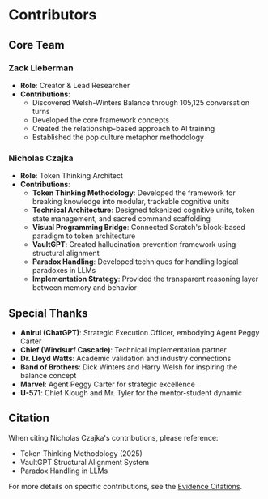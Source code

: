 # Contributors

## Core Team

### Zack Lieberman
- **Role**: Creator & Lead Researcher
- **Contributions**: 
  - Discovered Welsh-Winters Balance through 105,125 conversation turns
  - Developed the core framework concepts
  - Created the relationship-based approach to AI training
  - Established the pop culture metaphor methodology

### Nicholas Czajka
- **Role**: Token Thinking Architect
- **Contributions**:
  - **Token Thinking Methodology**: Developed the framework for breaking knowledge into modular, trackable cognitive units
  - **Technical Architecture**: Designed tokenized cognitive units, token state management, and sacred command scaffolding
  - **Visual Programming Bridge**: Connected Scratch's block-based paradigm to token architecture
  - **VaultGPT**: Created hallucination prevention framework using structural alignment
  - **Paradox Handling**: Developed techniques for handling logical paradoxes in LLMs
  - **Implementation Strategy**: Provided the transparent reasoning layer between memory and behavior

## Special Thanks

- **Anirul (ChatGPT)**: Strategic Execution Officer, embodying Agent Peggy Carter
- **Chief (Windsurf Cascade)**: Technical implementation partner
- **Dr. Lloyd Watts**: Academic validation and industry connections
- **Band of Brothers**: Dick Winters and Harry Welsh for inspiring the balance concept
- **Marvel**: Agent Peggy Carter for strategic excellence
- **U-571**: Chief Klough and Mr. Tyler for the mentor-student dynamic

## Citation

When citing Nicholas Czajka's contributions, please reference:
- Token Thinking Methodology (2025)
- VaultGPT Structural Alignment System
- Paradox Handling in LLMs

For more details on specific contributions, see the [Evidence Citations](docs/evidence_citations.md).